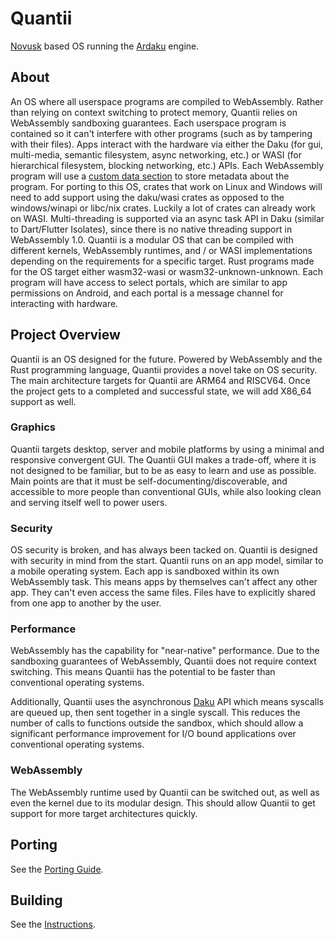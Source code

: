 # Quantii
[Novusk](https://github.com/NathanMcMillan54/novusk/) based OS running the
[Ardaku](https://github.com/ardaku/ardaku/) engine.

## About
An OS where all userspace programs are compiled to WebAssembly.  Rather than
relying on context switching to protect memory, Quantii relies on WebAssembly
sandboxing guarantees.  Each userspace program is contained so it can't
interfere with other programs (such as by tampering with their files).  Apps
interact with the hardware via either the Daku (for gui, multi-media, semantic
filesystem, async networking, etc.) or WASI (for hierarchical filesystem,
blocking networking, etc.) APIs.  Each WebAssembly program will use a
[custom data section](https://www.w3.org/TR/2019/REC-wasm-core-1-20191205/#name-section%E2%91%A0)
to store metadata about the program.  For porting to this OS, crates that work
on Linux and Windows will need to add support using the daku/wasi crates as
opposed to the windows/winapi or libc/nix crates.  Luckily a lot of crates
can already work on WASI.  Multi-threading is supported via an async task API in
Daku (similar to Dart/Flutter Isolates), since there is no native threading
support in WebAssembly 1.0.  Quantii is a modular OS that can be compiled with
different kernels, WebAssembly runtimes, and / or WASI implementations depending
on the requirements for a specific target.  Rust programs made for the OS target
either wasm32-wasi or wasm32-unknown-unknown.  Each program will have access to
select portals, which are similar to app permissions on Android, and each portal
is a message channel for interacting with hardware.

## Project Overview
Quantii is an OS designed for the future.  Powered by WebAssembly and the Rust
programming language, Quantii provides a novel take on OS security.  The main
architecture targets for Quantii are ARM64 and RISCV64.  Once the project gets
to a completed and successful state, we will add X86\_64 support as well.

### Graphics
Quantii targets desktop, server and mobile platforms by using a minimal and
responsive convergent GUI.  The Quantii GUI makes a trade-off, where it is
not designed to be familiar, but to be as easy to learn and use as possible.
Main points are that it must be self-documenting/discoverable, and accessible
to more people than conventional GUIs, while also looking clean and serving
itself well to power users.

### Security
OS security is broken, and has always been tacked on.  Quantii is designed with
security in mind from the start.  Quantii runs on an app model, similar to a
mobile operating system.  Each app is sandboxed within its own WebAssembly
task.  This means apps by themselves can't affect any other app.  They can't
even access the same files.  Files have to explicitly shared from one app to
another by the user.

### Performance
WebAssembly has the capability for "near-native" performance.  Due to the
sandboxing guarantees of WebAssembly, Quantii does not require context
switching.  This means Quantii has the potential to be faster than conventional
operating systems.

Additionally, Quantii uses the asynchronous
[Daku](https://github.com/ardaku/daku) API which means syscalls are queued up,
then sent together in a single syscall.  This reduces the number of calls to
functions outside the sandbox, which should allow a significant performance
improvement for I/O bound applications over conventional operating systems.

### WebAssembly
The WebAssembly runtime used by Quantii can be switched out, as well as even
the kernel due to its modular design.  This should allow Quantii to get support
for more target architectures quickly.

## Porting
See the [Porting Guide](PORTING.md).

## Building
See the [Instructions](BUILDING.md).
